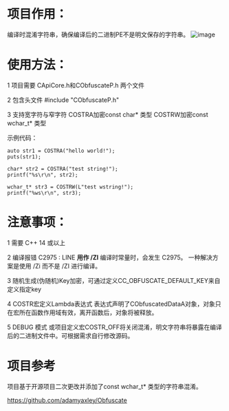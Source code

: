 # 项目作用：

编译时混淆字符串，确保编译后的二进制PE不是明文保存的字符串。
 ![image](https://https://github.com/Cc28256/ObfuscateP/blob/main/CObfuscateP/look.png)

# 使用方法：

1 项目需要 CApiCore.h和CObfuscateP.h 两个文件

2 包含头文件 #include "CObfuscateP.h"

3 支持宽字符与窄字符 COSTRA加密const char* 类型 COSTRW加密const wchar_t* 类型 

示例代码：

	auto str1 = COSTRA("hello world!");
	puts(str1);

	char* str2 = COSTRA("test string!");
	printf("%s\r\n", str2);

	wchar_t* str3 = COSTRW(L"test wstring!");
	printf("%ws\r\n", str3);
  
  
  # 注意事项：
  
  1 需要 C++ 14 或以上
  
  2 编译报错 C2975 : LINE __用作 /ZI__ 编译时常量时，会发生 C2975。 一种解决方案是使用 /Zi 而不是 /ZI 进行编译。

  3 随机生成(伪随机)Key加密，可通过定义CC_OBFUSCATE_DEFAULT_KEY来自定义指定key
  
  4 COSTR宏定义Lambda表达式 表达式声明了CObfuscatedDataA对象，对象只在宏所在函数作用域有效，离开函数后，对象将被释放。
  
  5 DEBUG 模式 或项目定义宏COSTR_OFF将关闭混淆，明文字符串将暴露在编译后的二进制文件中。可根据需求自行修改源码。
  
  
  # 项目参考
  
  项目基于开源项目二次更改并添加了const wchar_t* 类型的字符串混淆。
  
  https://github.com/adamyaxley/Obfuscate
